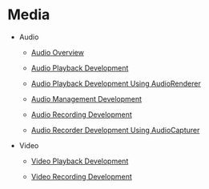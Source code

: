 # Media

-   Audio

    -   [Audio Overview](audio-overview.md)

    -   [Audio Playback Development](audio-playback.md) 

    -   [Audio Playback Development Using AudioRenderer](audio-renderer.md)

    -   [Audio Management Development](audio-management.md)  

    -   [Audio Recording Development](audio-recorder.md) 

    -   [Audio Recorder Development Using AudioCapturer](audio-capturer)  
- Video

  - [Video Playback Development](video-playback.md)

  - [Video Recording Development](video-recorder.md)
